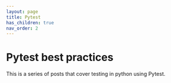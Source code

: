 ```yaml
---
layout: page
title: Pytest
has_children: true
nav_order: 2
---
```


# Pytest best practices

This is a series of posts that cover testing in python using Pytest.